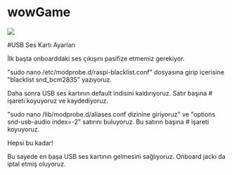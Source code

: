 # wowGame

![](https://media.giphy.com/media/v1.Y2lkPTc5MGI3NjExYTkzeTE1YTdlYnBqZHc4d3Nib3p1YjBvemZ5b2hnb2l3cHU2ODk4NSZlcD12MV9pbnRlcm5hbF9naWZfYnlfaWQmY3Q9Zw/xThuWtNFKZWG6fUFe8/giphy.gif)


#USB Ses Kartı Ayarları

İlk başta onboarddaki ses çıkışını pasifize etmemiz gerekiyor.

"sudo nano /etc/modprobe.d/raspi-blacklist.conf" dosyasına girip içerisine "blacklist snd_bcm2835" yazıyoruz.
 
Daha sonra USB ses kartının default indisini kaldırıyoruz. Satır başına # işareti koyuyoruz ve kaydediyoruz.

"sudo nano /lib/modprobe.d/aliases.conf dizinine giriyoruz" ve "options snd-usb-audio index=-2" satırını buluyoruz. Bu satırın başına # işareti koyuyoruz.

Hepsi bu kadar!

Bu sayede en başa USB ses kartının gelmesini sağlıyoruz. Onboard jackı da iptal etmiş oluyoruz.
